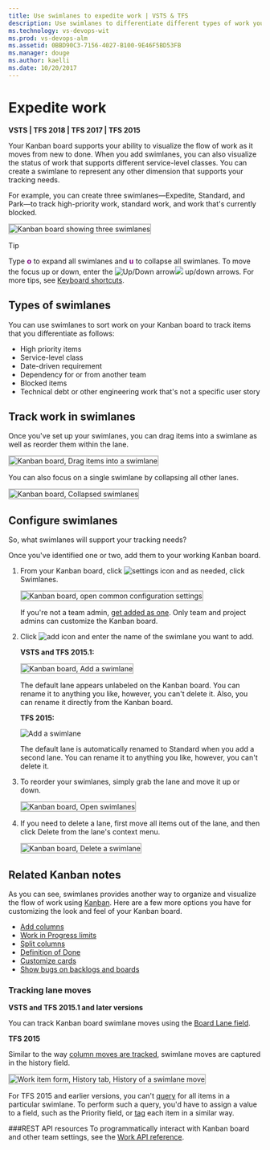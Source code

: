 ```yaml
---
title: Use swimlanes to expedite work | VSTS & TFS
description: Use swimlanes to differentiate different types of work you track on the Kanban board in Visual Studio Team Services (VSTS) and Team Foundation Server (TFS)
ms.technology: vs-devops-wit
ms.prod: vs-devops-alm
ms.assetid: 0BBD90C3-7156-4027-B100-9E46F5BD53FB
ms.manager: douge
ms.author: kaelli
ms.date: 10/20/2017
---
```


# Expedite work

<b>VSTS | TFS 2018 | TFS 2017 | TFS 2015</b> 

Your Kanban board supports your ability to visualize the flow of work as it moves from new to done. When you add swimlanes, you can also visualize the status of work that supports different service-level classes. You can create a swimlane to represent any other dimension that supports your tracking needs.    

For example, you can create three swimlanes&mdash;Expedite, Standard, and Park&mdash;to track high-priority work, standard work, and work that's currently blocked.  

<img src="_img/ALM_EW_IntroChart_3C.png" alt="Kanban board showing three swimlanes" style="border: 2px solid #C3C3C3;" /> 

>[!TIP]
>Type <span style="color:purple; font-family:Courier new; font-size:1.1em; font-weight:bold">o</span> to expand all swimlanes and <span style="color:purple; font-family:Courier new; font-size:1.1em; font-weight:bold">u</span> to collapse all swimlanes. To move the focus up or down, enter the ![Up/Down arrow](../_img/icons/Arrow_Up.png)![ ](../_img/icons/Arrow_Down.png) up/down arrows. For more tips, see [Keyboard shortcuts](../../collaborate/keyboard-shortcuts.md).


## Types of swimlanes  
You can use swimlanes to sort work on your Kanban board to track items that you differentiate as follows: 
*	High priority items  
*	Service-level class  
*	Date-driven requirement  
*	Dependency for or from another team   
*	Blocked items  
*	Technical debt or other engineering work that's not a specific user story  


## Track work in swimlanes  
Once you've set up your swimlanes, you can drag items into a swimlane as well as reorder them within the lane.  

<img src="_img/ALM_EW_MoveToNewLane.png" alt="Kanban board, Drag items into a swimlane" style="border: 2px solid #C3C3C3;" /> 

You can also focus on a single swimlane by collapsing all other lanes.

<img src="_img/ALM_EW_CollapseLanes.png" alt="Kanban board, Collapsed swimlanes" style="border: 2px solid #C3C3C3;" />  

## Configure swimlanes 
So, what swimlanes will support your tracking needs?  

Once you've identified one or two, add them to your working Kanban board.  

1. From your Kanban board, click ![settings icon](../_img/icons/team-settings-gear-icon.png) and as needed, click Swimlanes.  

	<img src="../customize/_img/kanban-card-customize-open-settings.png" alt="Kanban board, open common configuration settings" style="border: 2px solid #C3C3C3;" /> 

	If you're not a team admin, [get added as one](../scale/add-team-administrator.md). Only team and project admins can customize the Kanban board.

2.	Click ![add icon](../_img/icons/add_icon.png) and enter the name of the swimlane you want to add.  
	
	**VSTS and TFS 2015.1:**  

	<img src="_img/kanban-board-add-swimlane.png" alt="Kanban board, Add a swimlane" style="border: 2px solid #C3C3C3;" />    

	The default lane appears unlabeled on the Kanban board. You can rename it to anything you like, however, you can't delete it. Also, you can rename it directly from the Kanban board. 

	**TFS 2015:**   

	![Add a swimlane](_img/ALM_SW.AddLane.png)  

	The default lane is automatically renamed to Standard when you add a second lane. You can rename it to anything you like, however, you can't delete it. 

3.	To reorder your swimlanes, simply grab the lane and move it up or down.

	<img src="_img/ALM_EW_ReorderLanes.png" alt="Kanban board, Open swimlanes" style="border: 2px solid #C3C3C3;" />

4.	If you need to delete a lane, first move all items out of the lane, and then click Delete from the lane's context menu.  

	<img src="_img/ALM_EW_DeleteLane.png" alt="Kanban board, Delete a swimlane" style="border: 2px solid #C3C3C3;" />

## Related Kanban notes

As you can see, swimlanes provides another way to organize and visualize the flow of work using [Kanban](kanban-basics.md). Here are a few more options you have for customizing the look and feel of your Kanban board.   

*	[Add columns](add-columns.md)  
*	[Work in Progress limits](wip-limits.md)   
*	[Split columns](split-columns.md)   
*	[Definition of Done](definition-of-done.md)   
*	[Customize cards](../customize/customize-cards.md)   
*	[Show bugs on backlogs and boards](../customize/show-bugs-on-backlog.md)   

### Tracking lane moves  


**VSTS and TFS 2015.1 and later versions**

You can track Kanban board swimlane moves using the [Board Lane field](../track/query-by-workflow-changes.md#kanban_query_fields).  

**TFS 2015**

Similar to the way [column moves are tracked](add-columns.md), swimlane moves are captured in the history field.  

<img src="_img/ALM_EW_HistorySwimLanes.png" alt="Work item form, History tab, History of a swimlane move" style="border: 2px solid #C3C3C3;" />   

For TFS 2015 and earlier versions, you can't [query](../track/using-queries.md) for all items in a particular swimlane. To perform such a query, you'd have to assign a value to a field, such as the Priority field, or [tag](../track/add-tags-to-work-items.md) each item in a similar way.  

###REST API resources
To programmatically interact with Kanban board and other team settings, see the [Work API reference](https://www.visualstudio.com/en-us/integrate/api/work/overview).
